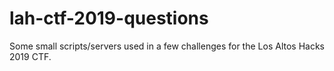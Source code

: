 # lah-ctf-2019-questions

Some small scripts/servers used in a few challenges for the Los Altos Hacks 2019 CTF.
